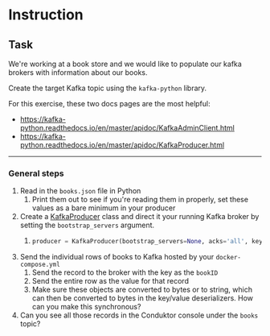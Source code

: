 # Instruction


## Task
We're working at a book store and we would like to populate our kafka brokers with information about
our books.

Create the target Kafka topic using the `kafka-python` library.

For this exercise, these two docs pages are the most helpful:
* https://kafka-python.readthedocs.io/en/master/apidoc/KafkaAdminClient.html
* https://kafka-python.readthedocs.io/en/master/apidoc/KafkaProducer.html

---
### General steps
1. Read in the `books.json` file in Python
   1. Print them out to see if you're reading them in properly, set these values as a bare minimum in your producer
2. Create a [KafkaProducer](https://kafka-python.readthedocs.io/en/master/apidoc/KafkaProducer.html) class and direct it your running Kafka broker by setting the `bootstrap_servers` argument.
   1. ```python
      producer = KafkaProducer(bootstrap_servers=None, acks='all', key_serializer=None, value_serializer=None)
      ```
3. Send the individual rows of books to Kafka hosted by your `docker-compose.yml`
   1. Send the record to the broker with the key as the `bookID`
   2. Send the entire row as the value for that record
   3. Make sure these objects are converted to bytes or to string, which can then be converted to bytes in the key/value deserializers. 
   How can you make this synchronous?
4. Can you see all those records in the Conduktor console under the `books` topic?
 

